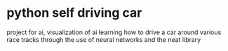 # python self driving car
 project for ai, visualization of ai learning how to drive a car around various race tracks through the use of neural networks and the neat library
